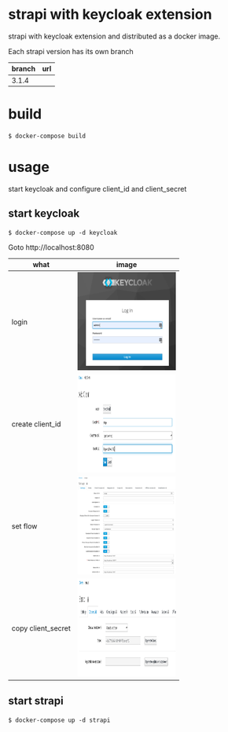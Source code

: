 # strapi with keycloak extension
strapi with keycloak extension and distributed as a docker image.

Each strapi version has its own branch

| branch | url | 
| --     | -- |
| 3.1.4 | |

# build
```
$ docker-compose build
```

# usage 
start keycloak and configure client_id and client_secret 
## start keycloak
```
$ docker-compose up -d keycloak
```
Goto http://localhost:8080

| what | image | 
| -- | -- | 
| login | <img src="https://github.com/marcelmaatkamp/strapi-extension-keycloak/raw/master/docs/images/keycloak_login.png" width="200" height="200"/> |
| create client_id | <img src="https://github.com/marcelmaatkamp/strapi-extension-keycloak/raw/master/docs/images/keycloak_clientid_create.png" width="200" height="200"/> |
| set flow | <img src="https://github.com/marcelmaatkamp/strapi-extension-keycloak/raw/master/docs/images/keycloak_clientid_clientid.png" width="200" height="200"/> |
| copy client_secret | <img src="https://github.com/marcelmaatkamp/strapi-extension-keycloak/raw/master/docs/images/keycloak_clientid_clientsecret.png" width="200" height="200"/> |

## start strapi
```
$ docker-compose up -d strapi
```
